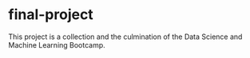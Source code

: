 # final-project
This project is a collection and the culmination of the Data Science and Machine Learning Bootcamp.
